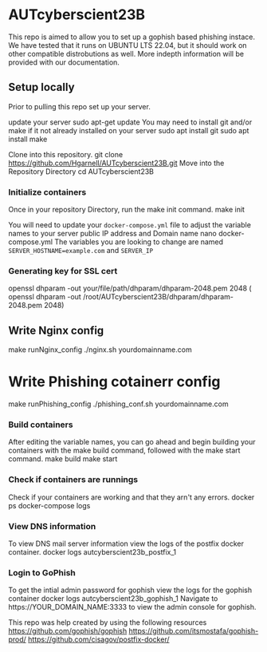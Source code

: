 # AUTcyberscient23B
This repo is aimed to allow you to set up a gophish based phishing instace. 
We have tested that it runs on UBUNTU LTS 22.04, but it should work on other compatible distrobutions as well.
More indepth information will be provided with our documentation.

## Setup locally
Prior to pulling this repo set up your server.

update your server
 sudo apt-get update
You may need to install git and/or make if it not already installed on your server
 sudo apt install git
 sudo apt install make

Clone into this repository.
 git clone https://github.com/Hgarnell/AUTcyberscient23B.git
Move into the Repository Directory
 cd AUTcyberscient23B

### Initialize containers
Once in your repository Directory, run the make init command.
    make init

You will need to update your `docker-compose.yml` file to adjust the variable names to your server public IP address and Domain name
    nano docker-compose.yml
The variables you are looking to change are named `SERVER_HOSTNAME=example.com` and `SERVER_IP`

### Generating key for SSL cert
openssl dhparam -out your/file/path/dhparam/dhparam-2048.pem 2048 ( openssl dhparam -out /root/AUTcyberscient23B/dhparam/dhparam-2048.pem 2048)

## Write Nginx config 
make  runNginx_config
./nginx.sh yourdomainname.com

# Write Phishing cotainerr config 
make  runPhishing_config
./phishing_conf.sh yourdomainname.com




### Build containers
After editing the variable names, you can go ahead and begin building your containers with the make build command, followed with the make start command.
    make build
    make start




### Check if containers are runnings
Check if your containers are working and that they arn't any errors.
    docker ps
    docker-compose logs

### View DNS information
To view DNS mail server information view the logs of the postfix docker container.
    docker logs autcyberscient23b_postfix_1 

### Login to GoPhish
To get the intial admin password for gophish view the logs for the gophish container
    docker logs autcyberscient23b_gophish_1 
Navigate to https://YOUR_DOMAIN_NAME:3333 to view the admin console for gophish.

    

This repo was help created by using the following resources
https://github.com/gophish/gophish
https://github.com/itsmostafa/gophish-prod/
https://github.com/cisagov/postfix-docker/
